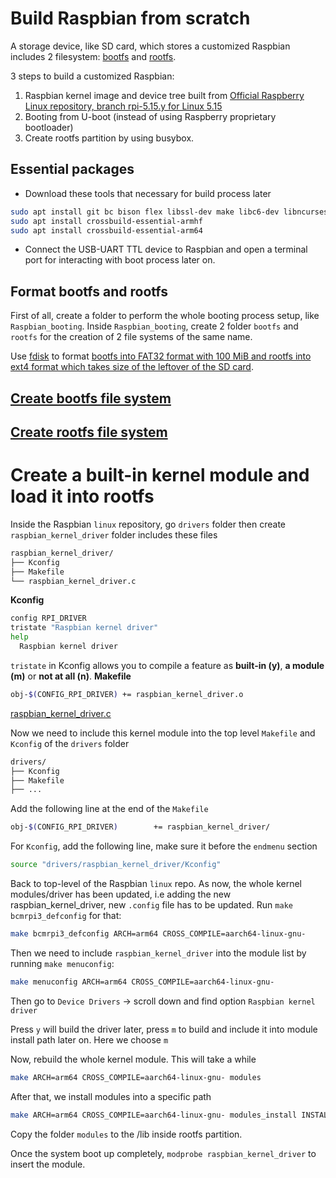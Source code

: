 # Build Raspbian from scratch
A storage device, like SD card, which stores a customized Raspbian includes 2 filesystem: [bootfs](bootfs.md) and [rootfs](rootfs.md).

3 steps to build a customized Raspbian:

1. Raspbian kernel image and device tree built from [Official Raspberry Linux repository, branch rpi-5.15.y for Linux 5.15](https://github.com/raspberrypi/linux)
2. Booting from U-boot (instead of using Raspberry proprietary bootloader)
3. Create rootfs partition by using busybox.

## Essential packages

- Download these tools that necessary for build process later
```sh
sudo apt install git bc bison flex libssl-dev make libc6-dev libncurses5-dev
sudo apt install crossbuild-essential-armhf
sudo apt install crossbuild-essential-arm64
```
- Connect the USB-UART TTL device to Raspbian and open a terminal port for interacting with boot process later on.

## Format bootfs and rootfs
First of all, create a folder to perform the whole booting process setup, like ``Raspbian_booting``. Inside ``Raspbian_booting``, create 2 folder ``bootfs`` and ``rootfs`` for the creation of 2 file systems of the same name.

Use [fdisk](https://github.com/TranPhucVinh/Linux-Shell/blob/master/Physical%20layer/File%20system/fdisk.md) to format [bootfs into FAT32 format with 100 MiB and rootfs into ext4 format which takes size of the leftover of the SD card](https://github.com/TranPhucVinh/Linux-Shell/blob/master/Physical%20layer/File%20system/fdisk.md#format-partitions-inside-a-sd-card).
## [Create bootfs file system](bootfs.md)

## [Create rootfs file system](rootfs.md)

# Create a built-in kernel module and load it into rootfs

Inside the Raspbian ``linux`` repository, go ``drivers`` folder then create ``raspbian_kernel_driver`` folder includes these files
```sh
raspbian_kernel_driver/
├── Kconfig
├── Makefile
└── raspbian_kernel_driver.c
```

**Kconfig**
```sh
config RPI_DRIVER
tristate "Raspbian kernel driver"
help
  Raspbian kernel driver
```
``tristate`` in Kconfig allows you to compile a feature as **built-in (y)**, **a module (m)** or **not at all (n)**.
**Makefile**
```sh
obj-$(CONFIG_RPI_DRIVER) += raspbian_kernel_driver.o
```
[raspbian_kernel_driver.c](https://github.com/TranPhucVinh/Raspberry-Pi-GNU/blob/main/Kernel/raspbian_kernel_module.c)

Now we need to include this kernel module into the top level ``Makefile`` and ``Kconfig`` of the ``drivers`` folder

```sh
drivers/
├── Kconfig
├── Makefile
├── ...
```
Add the following line at the end of the ``Makefile``
```sh
obj-$(CONFIG_RPI_DRIVER) 		+= raspbian_kernel_driver/
```
For ``Kconfig``, add the following line, make sure it before the ``endmenu`` section
```sh
source "drivers/raspbian_kernel_driver/Kconfig"
```
Back to top-level of the Raspbian ``linux`` repo. As now, the whole kernel modules/driver has been updated, i.e adding the new raspbian_kernel_driver, new ``.config`` file has to be updated. Run ``make bcmrpi3_defconfig`` for that:

```sh
make bcmrpi3_defconfig ARCH=arm64 CROSS_COMPILE=aarch64-linux-gnu-
```

Then we need to include ``raspbian_kernel_driver`` into the module list by running ``make menuconfig``:

```sh
make menuconfig ARCH=arm64 CROSS_COMPILE=aarch64-linux-gnu-
```

Then go to ``Device Drivers`` -> scroll down and find option ``Raspbian kernel driver``

Press ``y`` will build the driver later, press ``m`` to build and include it into module install path later on. Here we choose ``m``

Now, rebuild the whole kernel module. This will take a while
```sh
make ARCH=arm64 CROSS_COMPILE=aarch64-linux-gnu- modules
```
After that, we install modules into a specific path
```sh
make ARCH=arm64 CROSS_COMPILE=aarch64-linux-gnu- modules_install INSTALL_MOD_PATH=<custom path>
```
Copy the folder ``modules`` to the /lib inside rootfs partition.

Once the system boot up completely, ``modprobe raspbian_kernel_driver`` to insert the module.
